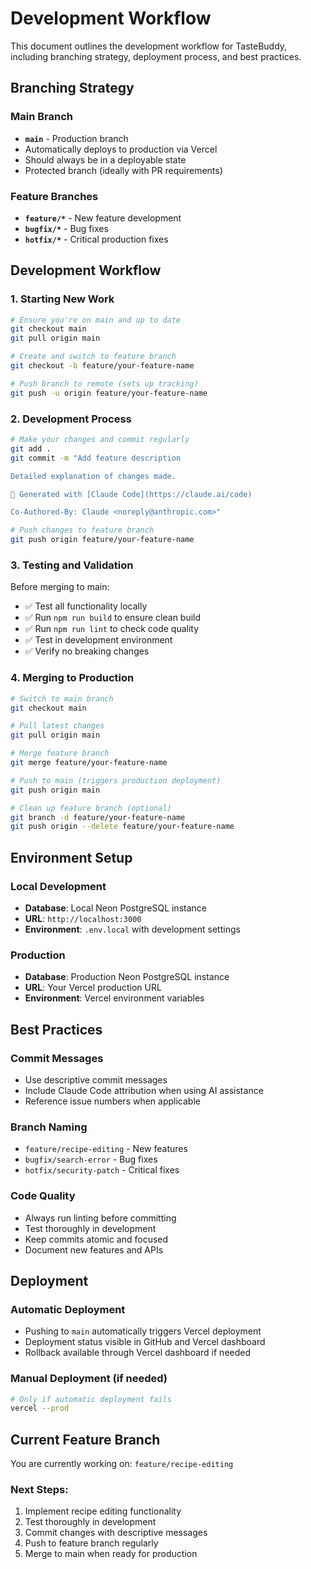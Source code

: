 # Development Workflow

This document outlines the development workflow for TasteBuddy, including branching strategy, deployment process, and best practices.

## Branching Strategy

### Main Branch
- **`main`** - Production branch
- Automatically deploys to production via Vercel
- Should always be in a deployable state
- Protected branch (ideally with PR requirements)

### Feature Branches
- **`feature/*`** - New feature development
- **`bugfix/*`** - Bug fixes
- **`hotfix/*`** - Critical production fixes

## Development Workflow

### 1. Starting New Work

```bash
# Ensure you're on main and up to date
git checkout main
git pull origin main

# Create and switch to feature branch
git checkout -b feature/your-feature-name

# Push branch to remote (sets up tracking)
git push -u origin feature/your-feature-name
```

### 2. Development Process

```bash
# Make your changes and commit regularly
git add .
git commit -m "Add feature description

Detailed explanation of changes made.

🤖 Generated with [Claude Code](https://claude.ai/code)

Co-Authored-By: Claude <noreply@anthropic.com>"

# Push changes to feature branch
git push origin feature/your-feature-name
```

### 3. Testing and Validation

Before merging to main:
- ✅ Test all functionality locally
- ✅ Run `npm run build` to ensure clean build
- ✅ Run `npm run lint` to check code quality
- ✅ Test in development environment
- ✅ Verify no breaking changes

### 4. Merging to Production

```bash
# Switch to main branch
git checkout main

# Pull latest changes
git pull origin main

# Merge feature branch
git merge feature/your-feature-name

# Push to main (triggers production deployment)
git push origin main

# Clean up feature branch (optional)
git branch -d feature/your-feature-name
git push origin --delete feature/your-feature-name
```

## Environment Setup

### Local Development
- **Database**: Local Neon PostgreSQL instance
- **URL**: `http://localhost:3000`
- **Environment**: `.env.local` with development settings

### Production
- **Database**: Production Neon PostgreSQL instance
- **URL**: Your Vercel production URL
- **Environment**: Vercel environment variables

## Best Practices

### Commit Messages
- Use descriptive commit messages
- Include Claude Code attribution when using AI assistance
- Reference issue numbers when applicable

### Branch Naming
- `feature/recipe-editing` - New features
- `bugfix/search-error` - Bug fixes
- `hotfix/security-patch` - Critical fixes

### Code Quality
- Always run linting before committing
- Test thoroughly in development
- Keep commits atomic and focused
- Document new features and APIs

## Deployment

### Automatic Deployment
- Pushing to `main` automatically triggers Vercel deployment
- Deployment status visible in GitHub and Vercel dashboard
- Rollback available through Vercel dashboard if needed

### Manual Deployment (if needed)
```bash
# Only if automatic deployment fails
vercel --prod
```

## Current Feature Branch

You are currently working on: `feature/recipe-editing`

### Next Steps:
1. Implement recipe editing functionality
2. Test thoroughly in development
3. Commit changes with descriptive messages
4. Push to feature branch regularly
5. Merge to main when ready for production